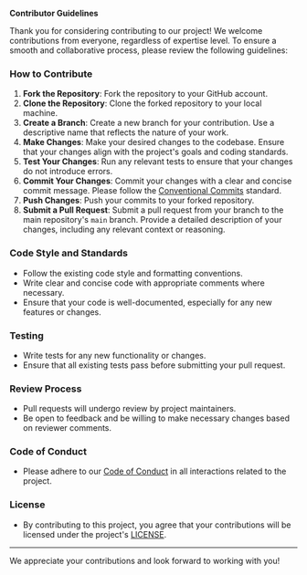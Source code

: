 **Contributor Guidelines**

Thank you for considering contributing to our project! We welcome contributions from everyone, regardless of expertise level. To ensure a smooth and collaborative process, please review the following guidelines:

### How to Contribute

1. **Fork the Repository**: Fork the repository to your GitHub account.
2. **Clone the Repository**: Clone the forked repository to your local machine.
3. **Create a Branch**: Create a new branch for your contribution. Use a descriptive name that reflects the nature of your work.
4. **Make Changes**: Make your desired changes to the codebase. Ensure that your changes align with the project's goals and coding standards.
5. **Test Your Changes**: Run any relevant tests to ensure that your changes do not introduce errors.
6. **Commit Your Changes**: Commit your changes with a clear and concise commit message. Please follow the [Conventional Commits](https://www.conventionalcommits.org/en/v1.0.0/) standard.
7. **Push Changes**: Push your commits to your forked repository.
8. **Submit a Pull Request**: Submit a pull request from your branch to the main repository's `main` branch. Provide a detailed description of your changes, including any relevant context or reasoning.

### Code Style and Standards

- Follow the existing code style and formatting conventions.
- Write clear and concise code with appropriate comments where necessary.
- Ensure that your code is well-documented, especially for any new features or changes.

### Testing

- Write tests for any new functionality or changes.
- Ensure that all existing tests pass before submitting your pull request.

### Review Process

- Pull requests will undergo review by project maintainers.
- Be open to feedback and be willing to make necessary changes based on reviewer comments.

### Code of Conduct

- Please adhere to our [Code of Conduct](CODE_OF_CONDUCT.md) in all interactions related to the project.

### License

- By contributing to this project, you agree that your contributions will be licensed under the project's [LICENSE](LICENSE).
----
We appreciate your contributions and look forward to working with you!

